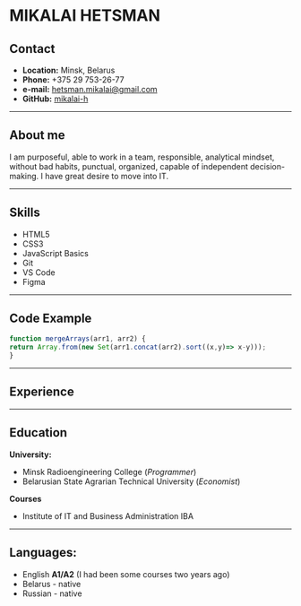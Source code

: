 # MIKALAI HETSMAN
## Contact
* **Location:** Minsk, Belarus
* **Phone:** +375 29 753-26-77
* **e-mail:** hetsman.mikalai@gmail.com
* **GitHub:** [mikalai-h](https://app.rs.school/profile#view)
---

## About me
I am purposeful, able to work in a team, responsible, analytical mindset, without bad habits, punctual, organized, capable of independent decision-making. 
I have great desire to move into IT.

---
## Skills
* HTML5
* CSS3
* JavaScript Basics
* Git
* VS Code
* Figma
---
## Code Example
```javascript
function mergeArrays(arr1, arr2) {
return Array.from(new Set(arr1.concat(arr2).sort((x,y)=> x-y)));
}
```
---
## Experience
---
## Education
**University:**
* Minsk Radioengineering College (*Programmer*)
* Belarusian State Agrarian Technical University (*Economist*)

**Courses**
* Institute of IT and Business Administration IBA
---

## Languages:
* English **A1/A2** (I had been some courses two years ago)
* Belarus - native
* Russian - native
